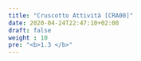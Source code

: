 ```yaml
---
title: "Cruscotto Attività [CRA00]"
date: 2020-04-24T22:47:10+02:00
draft: false
weight : 10
pre: "<b>1.3 </b>"
---
```




